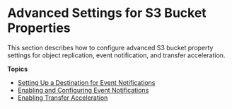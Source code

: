 # Advanced Settings for S3 Bucket Properties<a name="setup-advanced-bucket-properties"></a>

This section describes how to configure advanced S3 bucket property settings for object replication, event notification, and transfer acceleration\.

**Topics**
+ [Setting Up a Destination for Event Notifications](setup-event-notification-destination.md)
+ [Enabling and Configuring Event Notifications](enable-event-notifications.md)
+ [Enabling Transfer Acceleration](enable-transfer-acceleration.md)